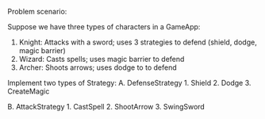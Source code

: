 Problem scenario:

Suppose we have three types of characters in a GameApp:

1. Knight: Attacks with a sword; uses 3 strategies to defend (shield, dodge, magic barrier)
2. Wizard: Casts spells; uses magic barrier to defend
3. Archer: Shoots arrows; uses dodge to to defend

Implement two types of Strategy:
A.  DefenseStrategy
     1. Shield
     2. Dodge
     3. CreateMagic

B.  AttackStrategy
     1.  CastSpell
     2.  ShootArrow
     3.  SwingSword  
